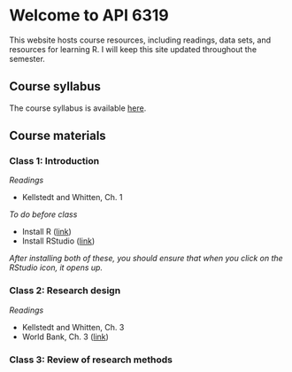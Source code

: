 # Welcome to API 6319

This website hosts course resources, including readings, data sets, and resources for learning R.  I will keep this site updated throughout the semester.

## Course syllabus

The course syllabus is available [here](https://www.dropbox.com/s/4vv7eqs66glayji/Detailed%20course%20syllabus.docx?dl=0).

## Course materials

### Class 1: Introduction
*Readings*
- Kellstedt and Whitten, Ch. 1

*To do before class*
- Install R ([link](https://cloud.r-project.org/))
- Install RStudio ([link](https://www.rstudio.com/products/rstudio/download/))

*After installing both of these, you should ensure that when you click on the RStudio icon, it opens up.*

### Class 2: Research design
*Readings*
- Kellstedt and Whitten, Ch. 3
- World Bank, Ch. 3 ([link](http://documents.worldbank.org/curated/en/698441474029568469/pdf/108270-PUB-Box396299B-PUBLIC-PUBDATE-9-13-16.pdf))

### Class 3: Review of research methods


